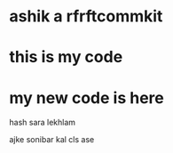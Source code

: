 # ashik a rfrftcommkit
# this is my code 
# my new code is here 
hash sara lekhlam 

ajke sonibar kal cls ase